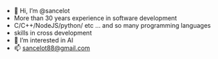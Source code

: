 - 👋 Hi, I’m @sancelot
- More than 30 years experience in software development
- C/C++/NodeJS/python/ etc ... and so many  programming languages
- skills in cross development
- 👀 I’m interested in AI 
- 📫 sancelot88@gmail.com


